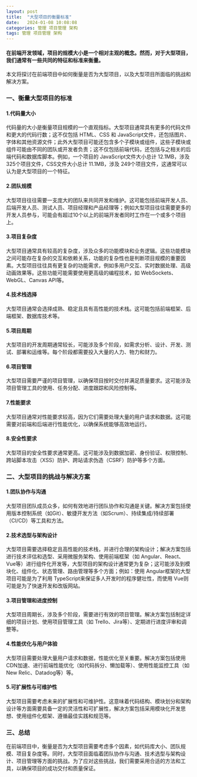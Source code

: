 ```yaml
---
layout: post
title:  "大型项目的衡量标准"
date:   2024-01-08 10:08:08
categories: 管理 项目管理 架构
tags: 管理 项目管理 架构
---
```

#### 在前端开发领域，项目的规模大小是一个相对主观的概念。然而，对于大型项目，我们通常有一些共同的特征和标准来衡量。

本文将探讨在前端项目中如何衡量是否为大型项目，以及大型项目所面临的挑战和解决方案。

### 一、衡量大型项目的标准

#### 1.代码量大小

代码量的大小是衡量项目规模的一个直观指标。大型项目通常具有更多的代码文件和更大的代码行数；这不仅包括 HTML、CSS 和 JavaScript文件，还包括图片、字体和其他资源文件；此外大型项目可能还包含多个子模块或组件，这些子模块或组件可能由不同的团队或开发者负责；这不仅包括前端代码，还包括与之相关的后端代码和数据库脚本。例如，一个项目的 JavaScript文件大小总计 12.1MB，涉及 325个项目文件，CSS文件大小总计 11.1MB，涉及 249个项目文件，这通常可以认为是大型项目的一个特征。

#### 2.团队规模

大型项目往往需要一支庞大的团队来共同开发和维护。这可能包括前端开发人员、后端开发人员、测试人员、项目经理和产品经理等；例如大型项目往往需要更多的开发人员参与，可能会有超过10个以上的前端开发者同时工作在一个或多个项目上。

#### 3.项目复杂度

大型项目通常具有较高的复杂度，涉及众多的功能模块和业务逻辑。这些功能模块之间可能存在复杂的交互和依赖关系，功能的复杂性也是判断项目规模的重要因素。大型项目往往具有更复杂的功能需求，例如多用户交互、实时数据处理、高级动画效果等。这些功能可能需要使用更高级的编程技术，如 WebSockets、WebGL、Canvas API等。

#### 4.技术栈选择

大型项目通常会选择成熟、稳定且具有高性能的技术栈。这可能包括前端框架、后端框架、数据库技术等。

#### 5.项目周期

大型项目的开发周期通常较长，可能涉及多个阶段，如需求分析、设计、开发、测试、部署和运维等。每个阶段都需要投入大量的人力、物力和财力。

#### 6.项目管理

大型项目需要严谨的项目管理，以确保项目按时交付并满足质量要求。这可能涉及项目管理工具的使用、任务分配、进度跟踪和风险控制等。

#### 7.性能要求

大型项目通常对性能要求较高，因为它们需要处理大量的用户请求和数据。这可能需要对前端和后端进行性能优化，以确保系统能够高效地运行。


#### 8.安全性要求

大型项目的安全性要求通常更高。这可能涉及到数据加密、身份验证、权限控制、跨站脚本攻击（XSS）防护、跨站请求伪造（CSRF）防护等多个方面。

### 二、大型项目的挑战与解决方案

#### 1.团队协作与沟通

大型项目团队成员众多，如何有效地进行团队协作和沟通是关键。解决方案包括使用版本控制系统（如Git）、敏捷开发方法（如Scrum）、持续集成/持续部署（CI/CD）等工具和方法。

#### 2.技术选型与架构设计

大型项目需要选择稳定且高性能的技术栈，并进行合理的架构设计；解决方案包括进行技术评估和选型、采用微服务架构、使用前端框架（如 Angular、React、Vue等）进行组件化开发等，大型项目的架构设计通常更为复杂；这可能涉及到模块化、组件化、状态管理、路由管理等多个方面；例如：使用 Angular框架的大型项目可能是为了利用 TypeScript来保证多人开发时的程序健壮性，而使用 Vue则可能是为了快速开发和改版网站。

#### 3.项目管理和进度控制

大型项目周期长，涉及多个阶段，需要进行有效的项目管理。解决方案包括制定详细的项目计划、使用项目管理工具（如 Trello、Jira等）、定期进行进度评审和调整等。

#### 4.性能优化与用户体验

大型项目需要处理大量用户请求和数据，性能优化至关重要。解决方案包括使用 CDN加速、进行前端性能优化（如代码拆分、懒加载等）、使用性能监控工具（如New Relic、Datadog等）等。

#### 5.可扩展性与可维护性

大型项目需要考虑未来的扩展性和可维护性。这意味着代码结构、模块划分和架构设计等方面需要具备一定的灵活性和可扩展性，解决方案包括采用模块化开发思想、使用组件化框架、遵循最佳实践和规范等。

### 三、总结

在前端项目中，衡量是否为大型项目需要考虑多个因素，如代码库大小、团队规模、项目复杂度等。同时，大型项目面临着团队协作与沟通、技术选型与架构设计、项目管理等方面的挑战。为了应对这些挑战，我们需要采用合适的方法和工具，以确保项目的成功交付和质量保证。




